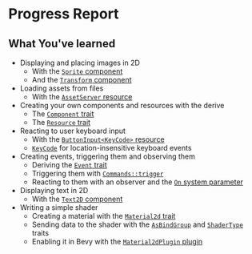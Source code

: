 # Progress Report

## What You've learned

- Displaying and placing images in 2D
  - With the [`Sprite` component](https://docs.rs/bevy/0.17.2/bevy/prelude/struct.Sprite.html)
  - And the [`Transform` component](https://docs.rs/bevy/0.17.2/bevy/prelude/struct.Transform.html)
- Loading assets from files
  - With the [`AssetServer` resource](https://docs.rs/bevy/0.17.2/bevy/asset/struct.AssetServer.html)
- Creating your own components and resources with the derive
  - The [`Component` trait](https://docs.rs/bevy/0.17.2/bevy/ecs/component/trait.Component.html)
  - The [`Resource` trait](https://docs.rs/bevy/0.17.2/bevy/ecs/resource/trait.Resource.html)
- Reacting to user keyboard input
  - With the [`ButtonInput<KeyCode>` resource](https://docs.rs/bevy/0.17.2/bevy/input/struct.ButtonInput.html)
  - [`KeyCode`](https://docs.rs/bevy/0.17.2/bevy/input/keyboard/enum.KeyCode.html) for location-insensitive keyboard events
- Creating events, triggering them and observing them
  - Deriving the [`Event` trait](https://docs.rs/bevy/0.17.2/bevy/ecs/event/trait.Event.html)
  - Triggering them with [`Commands::trigger`](https://docs.rs/bevy/0.17.2/bevy/prelude/struct.Commands.html#method.trigger)
  - Reacting to them with an observer and the [`On` system parameter](https://docs.rs/bevy/0.17.2/bevy/ecs/observer/struct.On.html)
- Displaying text in 2D
  - With the [`Text2D` component](https://docs.rs/bevy/0.17.2/bevy/prelude/struct.Text2d.html)
- Writing a simple shader
  - Creating a material with the [`Material2d` trait](https://docs.rs/bevy/0.17.2/bevy/sprite_render/trait.Material2d.html)
  - Sending data to the shader with the [`AsBindGroup`](https://docs.rs/bevy/0.17.2/bevy/render/render_resource/trait.AsBindGroup.html) and [`ShaderType`](https://docs.rs/bevy/0.17.2/bevy/render/render_resource/trait.ShaderType.html) traits
  - Enabling it in Bevy with the [`Material2dPlugin` plugin](https://docs.rs/bevy/0.17.2/bevy/sprite_render/struct.Material2dPlugin.html)

